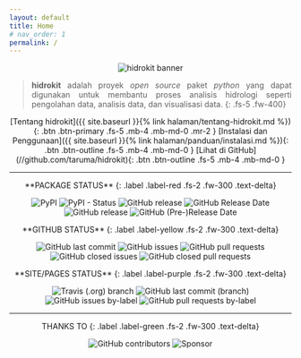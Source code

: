 ```yaml
---
layout: default
title: Home
# nav_order: 1
permalink: /
---
```

<div align="center">
  <img src="{{ site.baseurl }}/assets/images/presskit/hidrokit-800x200.jpg" alt="hidrokit banner"><br>
</div>
<div align="justify" markdown="1">

>  **hidrokit** adalah proyek _open source_ paket *python* yang dapat digunakan untuk membantu proses analisis hidrologi seperti pengolahan data, analisis data, dan visualisasi data.
{: .fs-5 .fw-400}
</div>

<div align="center" markdown="1">
[Tentang hidrokit]({{ site.baseurl }}{% link halaman/tentang-hidrokit.md %}){: .btn .btn-primary .fs-5 .mb-4 .mb-md-0 .mr-2 }
[Instalasi dan Penggunaan]({{ site.baseurl }}{% link halaman/panduan/instalasi.md %}){: .btn .btn-outline .fs-5 .mb-4 .mb-md-0 }
[Lihat di GitHub](//github.com/taruma/hidrokit){: .btn .btn-outline .fs-5 .mb-4 .mb-md-0 }
</div>

---
<div align="center" markdown="1">
**PACKAGE STATUS**
{: .label .label-red .fs-2 .fw-300 .text-delta}

![PyPI](https://img.shields.io/pypi/v/hidrokit.svg?label=on%20PyPI&style=flat-square)
![PyPI - Status](https://img.shields.io/pypi/status/hidrokit.svg?label=PyPI%20status&style=flat-square)
![GitHub release](https://img.shields.io/github/release/taruma/hidrokit.svg?label=on%20GitHub&style=flat-square)
![GitHub Release Date](https://img.shields.io/github/release-date/taruma/hidrokit.svg?label=date&style=flat-square)
![GitHub release](https://img.shields.io/github/release-pre/taruma/hidrokit.svg?label=on%20GitHub%20%28pre%29&style=flat-square)
![GitHub (Pre-)Release Date](https://img.shields.io/github/release-date-pre/taruma/hidrokit.svg?label=date%20%28pre%29&style=flat-square)

</div>

<div align="center" markdown="1">
**GITHUB STATUS**
{: .label .label-yellow .fs-2 .fw-300 .text-delta}

![GitHub last commit](https://img.shields.io/github/last-commit/taruma/hidrokit.svg?style=flat-square)
![GitHub issues](https://img.shields.io/github/issues/taruma/hidrokit.svg?style=flat-square)
![GitHub pull requests](https://img.shields.io/github/issues-pr/taruma/hidrokit.svg?style=flat-square)
![GitHub closed issues](https://img.shields.io/github/issues-closed/taruma/hidrokit.svg?style=flat-square)
![GitHub closed pull requests](https://img.shields.io/github/issues-pr-closed/taruma/hidrokit.svg?style=flat-square)

</div>

<div align="center" markdown="1">
**SITE/PAGES STATUS**
{: .label .label-purple .fs-2 .fw-300 .text-delta}

![Travis (.org) branch](https://img.shields.io/travis/taruma/hidrokit/gh-pages.svg?style=flat-square)
![GitHub last commit (branch)](https://img.shields.io/github/last-commit/taruma/hidrokit/gh-pages.svg?style=flat-square)
![GitHub issues by-label](https://img.shields.io/github/issues/taruma/hidrokit/gh-pages.svg?style=flat-square)
![GitHub pull requests by-label](https://img.shields.io/github/issues-pr/taruma/hidrokit/gh-pages.svg?style=flat-square)
</div>

---
<div align="center" markdown="1">
THANKS TO
{: .label .label-green .fs-2 .fw-300 .text-delta}

![GitHub contributors](https://img.shields.io/github/contributors/taruma/hidrokit.svg?style=flat-square)
![Sponsor](https://img.shields.io/badge/sponsored%20by-LKO-green.svg?style=flat-square)
</div>